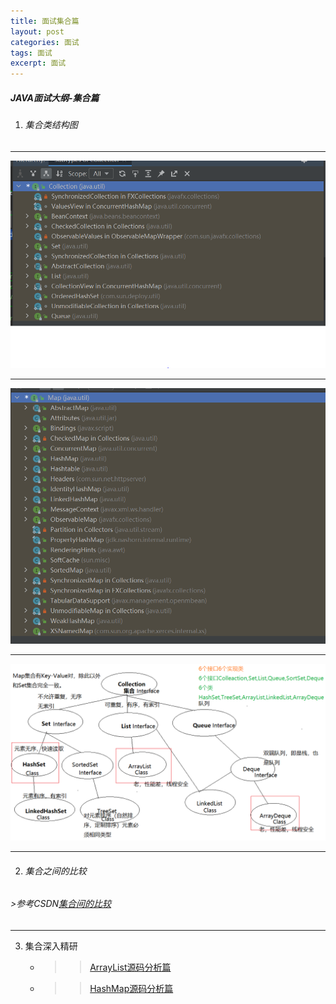 ```yaml
---
title: 面试集合篇
layout: post
categories: 面试
tags: 面试
excerpt: 面试
---
```

##### JAVA面试大纲-集合篇
1. ###### 集合类结构图   
---
![集合类关系图](/assets/集合类继承图.PNG)    
    
---  
![集合类关系图](/assets/Map类继承图.PNG)   
       
---
![集合类关系图](/assets/集合类图.png)    
    
---
2. ###### 集合之间的比较   
###### >参考CSDN[集合间的比较](https://blog.csdn.net/qq_39478853/article/details/78644335)
---
3. 集合深入精研
   *  >> [ArrayList源码分析篇](https://blog.csdn.net/qq_39478853/article/details/78644335)
   *  >> [HashMap源码分析篇](https://www.javazhiyin.com/188.html)
 




   

